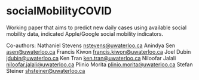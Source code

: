 # socialMobilityCOVID

Working paper that aims to predict new daily cases using available social mobility data, indicated Apple/Google social mobility indicators. 

Co-authors: 
Nathaniel Stevens <nstevens@uwaterloo.ca>
Anindya Sen <asen@uwaterloo.ca>
Francis Kiwon <francis.kiwon@uwaterloo.ca>
Joel Dubin <jdubin@uwaterloo.ca>
Ken Tran <ken.tran@uwaterloo.ca>
Niloofar Jalali <niloofar.jalali@uwaterloo.ca>
Plinio Morita <plinio.morita@uwaterloo.ca>
Stefan Steiner <shsteiner@uwaterloo.ca>
